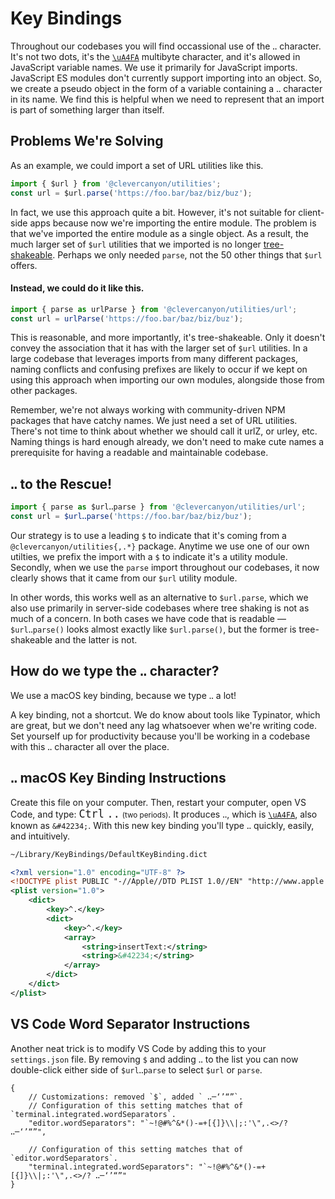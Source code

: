 # Key Bindings

Throughout our codebases you will find occassional use of the `ꓺ` character. It's not two dots, it's the [`\uA4FA`](https://graphemica.com/%EA%93%BA#code) multibyte character, and it's allowed in JavaScript variable names. We use it primarily for JavaScript imports. JavaScript ES modules don't currently support importing into an object. So, we create a pseudo object in the form of a variable containing a `ꓺ` character in its name. We find this is helpful when we need to represent that an import is part of something larger than itself.

## Problems We're Solving

As an example, we could import a set of URL utilities like this.

```js
import { $url } from '@clevercanyon/utilities';
const url = $url.parse('https://foo.bar/baz/biz/buz');
```

In fact, we use this approach quite a bit. However, it's not suitable for client-side apps because now we're importing the entire module. The problem is that we've imported the entire module as a single object. As a result, the much larger set of `$url` utilities that we imported is no longer [tree-shakeable](https://developer.mozilla.org/en-US/docs/Glossary/Tree_shaking). Perhaps we only needed `parse`, not the 50 other things that `$url` offers.

#### Instead, we could do it like this.

```js
import { parse as urlParse } from '@clevercanyon/utilities/url';
const url = urlParse('https://foo.bar/baz/biz/buz');
```

This is reasonable, and more importantly, it's tree-shakeable. Only it doesn't convey the association that it has with the larger set of `$url` utilities. In a large codebase that leverages imports from many different packages, naming conflicts and confusing prefixes are likely to occur if we kept on using this approach when importing our own modules, alongside those from other packages.

Remember, we're not always working with community-driven NPM packages that have catchy names. We just need a set of URL utilities. There's not time to think about whether we should call it urlZ, or urley, etc. Naming things is hard enough already, we don't need to make cute names a prerequisite for having a readable and maintainable codebase.

## `ꓺ` to the Rescue!

```js
import { parse as $urlꓺparse } from '@clevercanyon/utilities/url';
const url = $urlꓺparse('https://foo.bar/baz/biz/buz');
```

Our strategy is to use a leading `$` to indicate that it's coming from a `@clevercanyon/utilities{,.*}` package. Anytime we use one of our own utilties, we prefix the import with a `$` to indicate it's a utility module. Secondly, when we use the `parse` import throughout our codebases, it now clearly shows that it came from our `$url` utility module.

In other words, this works well as an alternative to `$url.parse`, which we also use primarily in server-side codebases where tree shaking is not as much of a concern. In both cases we have code that is readable — `$urlꓺparse()` looks almost exactly like `$url.parse()`, but the former is tree-shakeable and the latter is not.

## How do we type the `ꓺ` character?

We use a macOS key binding, because we type `ꓺ` a lot!

A key binding, not a shortcut. We do know about tools like Typinator, which are great, but we don't need any lag whatsoever when we're writing code. Set yourself up for productivity because you'll be working in a codebase with this `ꓺ` character all over the place.

## `ꓺ` macOS Key Binding Instructions

Create this file on your computer. Then, restart your computer, open VS Code, and type: <big><kbd>Ctrl</kbd> <kbd>..</kbd></big> <small>(two periods)</small>. It produces `ꓺ`, which is [`\uA4FA`](https://graphemica.com/%EA%93%BA#code), also known as `&#42234;`. With this new key binding you'll type `ꓺ` quickly, easily, and intuitively.

```txt
~/Library/KeyBindings/DefaultKeyBinding.dict
```

```xml
<?xml version="1.0" encoding="UTF-8" ?>
<!DOCTYPE plist PUBLIC "-//Apple//DTD PLIST 1.0//EN" "http://www.apple.com/DTDs/PropertyList-1.0.dtd">
<plist version="1.0">
	<dict>
		<key>^.</key>
		<dict>
			<key>^.</key>
			<array>
				<string>insertText:</string>
				<string>&#42234;</string>
			</array>
		</dict>
	</dict>
</plist>
```

## VS Code Word Separator Instructions

Another neat trick is to modify VS Code by adding this to your `settings.json` file. By removing `$` and adding `ꓺ` to the list you can now double-click either side of `$urlꓺparse` to select `$url` or `parse`.

```jsonc
{
	// Customizations: removed `$`, added ` ꓺ─‘’“”`.
	// Configuration of this setting matches that of `terminal.integrated.wordSeparators`.
	"editor.wordSeparators": "`~!@#%^&*()-=+[{]}\\|;:'\",.<>/? ꓺ─‘’“”",

	// Configuration of this setting matches that of `editor.wordSeparators`.
	"terminal.integrated.wordSeparators": "`~!@#%^&*()-=+[{]}\\|;:'\",.<>/? ꓺ─‘’“”"
}
```
